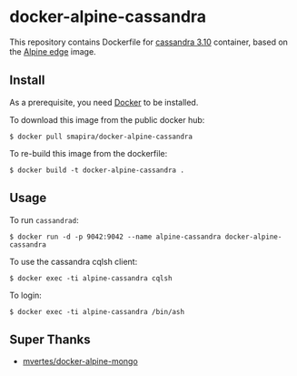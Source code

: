 # docker-alpine-cassandra

This repository contains Dockerfile for [cassandra 3.10](http://cassandra.apache.org/)
container, based on the [Alpine edge](https://hub.docker.com/_/alpine/) image.

## Install

As a prerequisite, you need [Docker](https://docker.com) to be installed.

To download this image from the public docker hub:

	$ docker pull smapira/docker-alpine-cassandra

To re-build this image from the dockerfile:

	$ docker build -t docker-alpine-cassandra .

## Usage

To run `cassandrad`:

	$ docker run -d -p 9042:9042 --name alpine-cassandra docker-alpine-cassandra

To use the cassandra cqlsh client:

	$ docker exec -ti alpine-cassandra cqlsh

To login:

	$ docker exec -ti alpine-cassandra /bin/ash

## Super Thanks
- [mvertes/docker-alpine-mongo](https://github.com/mvertes/docker-alpine-mongo)
